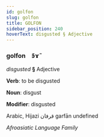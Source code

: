 ```yaml
---
id: golfon
slug: golfon
title: GOLFON
sidebar_position: 240
hoverText: disgusted § Adjective
---
```


### golfon&emsp;<span kind="abugida">ꜿ͊ɤ̃</span>

*disgusted* **§** Adjective

**Verb**: to be disgusted

**Noun**: disgust

**Modifier**: disgusted

Arabic, Hijazi قرفان garfān undefined

*Afroasiatic Language Family*